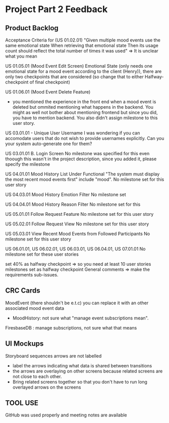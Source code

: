 # Project Part 2 Feedback 

## Product Backlog

Acceptance Criteria for (US 01.02.01) 
"Given multiple mood events 
use the same emotional state
When retrieving that emotional state
Then its usage count should reflect the total number
 of times it was used"  => It is unclear what you mean

US 01.05.01 (Mood Event Edit Screen)
Emotional State (only needs one emotional state for a 
mood event according to the client (Henry)),
 there are only two checkpoints that are considered 
(so change that to either Halfway-checkpoint of final checkpoint)

US 01.06.01 (Mood Event Delete Feature)
- you mentioned the experience in the front end when a mood 
event is deleted but ommited mentioning what happens in the backend. 
You might as well not bother about mentioning frontend but since you
did, you have to mention backend. You also didn't assign 
milestone to this user story.

US 03.01.01 - Unique User Username
I was wondering if you can accomodate users that do not wish to 
provide usernames explicitly. Can you your system auto-generate one for them?

US 03.01.01 B. Login Screen
No milestone was specified for this even thoough this wasn't in the project
 description, since you added it, please specify the milestone

 US 04.01.01 Mood History List
Under Functional "The system must display the most recent mood events first" 
include "mood". No milestone set for this user story

US 04.03.01 Mood History Emotion Filter
No milestone set

US 04.04.01 Mood History Reason Filter
No milestone set for this

US 05.01.01 Follow Request Feature
No milestone set for this user story

US 05.02.01 Follow Request View
No milestone set for this user story

US 05.03.01 View Recent Mood Events from Followed Participants
No milestone set for this user story

US 06.01.01, US 06.02.01, US 06.03.01, US 06.04.01, US 07.01.01
No milestone set for these user stories

set 40\% as halfway checkpoint => so you need at least 10 user stories milestones set as halfway checkpoint
General comments => make the requirements sub-issues.

## CRC Cards

MoodEvent (there shouldn't be e.t.c) you can replace
it with an other associated mood event data

- MoodHistory: not sure what "manage event subscriptions
mean".

FiresbaseDB : manage subscriptions, not sure what that means

## UI Mockups

Storyboard sequences arrows are not labelled 
- label the arrows indicating what data is shared 
between transitions
- the arrows are overlaying on other screens
 because related screens are not close to each other. 
- Bring related screens together so that you don't have to run long
overlayed arrows on the screens 

## TOOL USE 

GitHub was used properly and meeting notes
are available